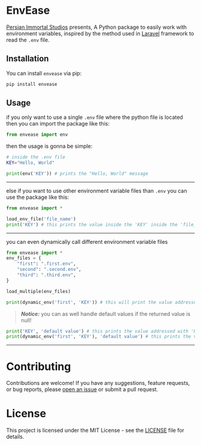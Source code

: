 # EnvEase
[Persian Immortal Studios](https://github.com/Persian-Immortal) presents, A Python package to easily work with environment variables, inspired by the method used in [Laravel](https://github.com/laravel/laravel) framework to read the `.env` file. 

## Installation
You can install `envease` via pip:
```bash
pip install envease
```

## Usage
if you only want to use a single `.env` file where the python file is located then you can import the package like this:
```py
from envease import env
```
then the usage is gonna be simple:
```bash
# inside the .env file
KEY="Hello, World"
```
```py
print(env('KEY')) # prints the "Hello, World" message
```
---
else if you want to use other environment variable files than `.env` you can use the package like this:
```py
from envease import *

load_env_file('file_name')
print('KEY') # this prints the value inside the 'KEY' inside the 'file_name' file
```
---
you can even dynamically call different environment variable files
```py
from envease import *
env_files = {
    "first": ".first.env",
    "second": ".second.env",
    "third": ".third.env",
}

load_multiple(env_files)

print(dynamic_env('first', 'KEY')) # this will print the value addressed with 'KEY' inside the .first.env file
```
> ***Notice:*** you can as well handle default values if the returned value is null!
```py
print('KEY', 'default value') # this prints the value addressed with 'KEY' inside the environment variables. if it was null it will print 'default value' as a string
print(dynamic_env('first', 'KEY'), 'default value') # this prints the value addressed with 'KEY' inside the environment variables addressed with 'first' key in the dictionary. if it was null it will print 'default value' as a string
```

---

# Contributing
Contributions are welcome! If you have any suggestions, feature requests, or bug reports, please [open an issue](https://github.com/Persian-Immortal/envease/issues/new) or submit a pull request.

# License
This project is licensed under the MIT License - see the [LICENSE](LICENSE) file for details.